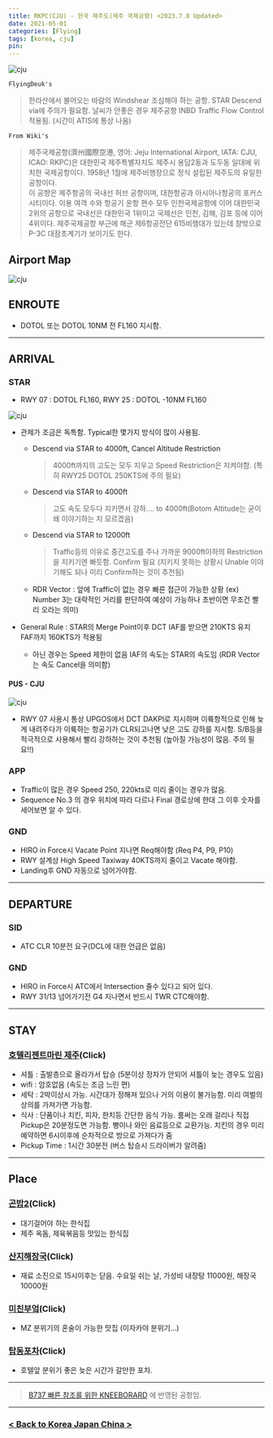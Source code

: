 ```yaml
---
title: RKPC(CJU) - 한국 제주도(제주 국제공항) <2023.7.8 Updated>
date: 2021-05-01
categories: [Flying]
tags: [korea, cju]
pin:
---
```


![cju](/img/flying/airport/cju.jpg)


`FlyingDeuk's`
>한라산에서 불어오는 바람의 Windshear 조심해야 하는 공항. STAR Descend via에 주의가 필요함. 날씨가 안좋은 경우 제주공항 INBD Traffic Flow Control 적용됨. (시간이 ATIS에 통상 나옴)


`From Wiki's`
>제주국제공항(濟州國際空港, 영어: Jeju International Airport, IATA: CJU, ICAO: RKPC)은 대한민국 제주특별자치도 제주시 용담2동과 도두동 일대에 위치한 국제공항이다. 1958년 1월에 제주비행장으로 정식 설립된 제주도의 유일한 공항이다. <br>
이 공항은 제주항공의 국내선 허브 공항이며, 대한항공과 아시아나항공의 포커스 시티이다. 이용 여객 수와 항공기 운항 편수 모두 인천국제공항에 이어 대한민국 2위의 공항으로 국내선은 대한민국 1위이고 국제선은 인천, 김해, 김포 등에 이어 4위이다. 제주국제공항 부근에 해군 제6항공전단 615비행대가 있는데 창밖으로 P-3C 대잠초계기가 보이기도 한다.

## Airport Map
![cju](/img/flying/airport/cju_ap.jpg)


## ENROUTE
- DOTOL 또는 DOTOL 10NM 전 FL160 지시함.

-------

## ARRIVAL
### STAR
- RWY 07 : DOTOL FL160, RWY 25 : DOTOL -10NM FL160

![cju](/img/flying/airport/cju_arr.jpg)

- 관제가 조금은 독특함. Typical한 몇가지 방식이 많이 사용됨.  
    - Descend via STAR to 4000ft, Cancel Altitude Restriction
        > 4000ft까지의 고도는 모두 지우고 Speed Restriction은 지켜야함. (특히 RWY25 DOTOL 250KTS에 주의 필요)
    - Descend via STAR to 4000ft
        > 고도 속도 모두다 지키면서 강하.... to 4000ft(Botom Altitude는 굳이 왜 이야기하는 지 모르겠음)
    - Descend via STAR to 12000ft
        > Traffic등의 이유로 중간고도를 주나 가까운 9000ft이하의 Restriction을 지키기엔 빠듯함. Confirm 필요 (지키지 못하는 상황시 Unable 이야기해도 되나 미리 Confirm하는 것이 추천됨)
    - RDR Vector : 앞에 Traffic이 없는 경우 빠른 접근이 가능한 상황 (ex) Number 3는 대략적인 거리를 판단하여 예상이 가능하나 초반이면 무조건 빨리 오라는 의미)

- General Rule : STAR의 Merge Point이후 DCT IAF를 받으면 210KTS 유지 FAF까지 160KTS가 적용됨
    - 아닌 경우는 Speed 제한이 없음 IAF의 속도는 STAR의 속도임 (RDR Vector는 속도 Cancel을 의미함)

#### PUS - CJU
![cju](/img/flying/airport/cjupus.jpg)
- RWY 07 사용시 통상 UPGOS에서 DCT DAKPI로 지시하며 이륙항적으로 인해 늦게 내려주다가 이륙하는 항공기가 CLR되고나면 낮은 고도 강하를 지시함. S/B등을 적극적으로 사용해서 빨리 강하하는 것이 추천됨 (높아질 가능성이 많음. 주의 필요!!)


### APP
- Traffic이 많은 경우 Speed 250, 220kts로 미리 줄이는 경우가 많음.
- Sequence No.3 의 경우 위치에 따라 다르나 Final 경로상에 한대 그 이후 숫자를 세어보면 알 수 있다. 

### GND
- HIRO in Force시 Vacate Point 지나면 Req해야함 (Req P4, P9, P10)
- RWY 설계상 High Speed Taxiway 40KTS까지 줄이고 Vacate 해야함. 
- Landing후 GND 자동으로 넘어가야함.

----------

## DEPARTURE

### SID
- ATC CLR 10분전 요구(DCL에 대한 언급은 없음)

### GND
- HIRO in Force시 ATC에서 Intersection 줄수 있다고 되어 있다. 
- RWY 31/13 넘어가기전 G4 지나면서 반드시 TWR CTC해야함.

--------

## STAY

### [호텔리젠트마린 제주](https://naver.me/Gi9s4Cgw)(Click)
- 셔틀 : 출발층으로 올라가서 탑승 (5분이상 정차가 안되어 셔틀이 늦는 경우도 있음)
- wifi : 암호없음 (속도는 조금 느린 편)
- 세탁 : 2박이상시 가능. 시간대가 정해져 있으나 거의 이용이 불가능함. 미리 여벌의 상의를 가져가면 가능함. 
- 식사 : 단품이나 치킨, 피자, 한치등 간단한 음식 가능. 룸써는 오래 걸리나 직접 Pickup은 20분정도면 가능함.  빵이나 와인 음료등으로 교환가능. 치킨의 경우 미리 예약하면 6시이후에 순차적으로 방으로 가져다가 줌
- Pickup Time : 1시간 30분전 (버스 탑승시 드라이버가 알려줌)

---------

## Place

### [곤밥2](https://naver.me/5eGTDyCq)(Click)
- 대기걸어야 하는 한식집
- 제주 옥돔, 제육볶음등 맛있는 한식집

### [산지해장국](https://naver.me/FFvilBF6)(Click)
- 재료 소진으로 15시이후는 닫음. 수요일 쉬는 날, 가성비 내장탕 11000원, 해장국 10000원

### [미친부엌](https://naver.me/xNdldJjR)(Click)
- MZ 분위기의 혼술이 가능한 맛집 (이자카야 분위기...)

### [탑동포차](https://naver.me/5rM1fU4Q)(Click)
- 호텔앞 분위기 좋은 늦은 시간가 갈만한 포차. 

----

> [B737 빠른 참조를 위한 KNEEBORARD](/posts/B737-kneeboard/) 에 반영된 공항임. 

-------------

### [< Back to Korea Japan China >](/posts/KoreaJapanChina/)
